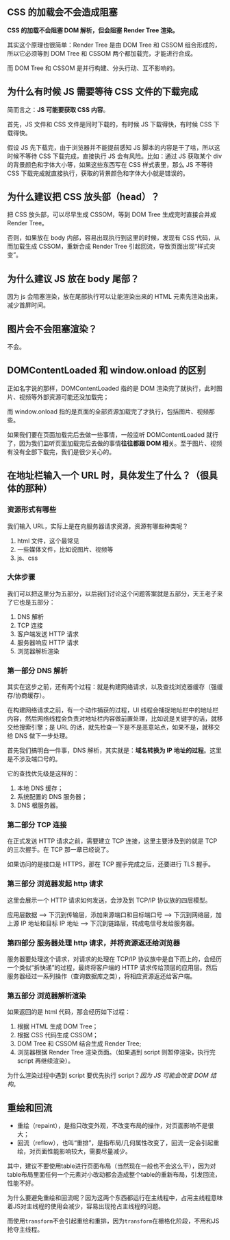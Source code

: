 ## CSS 的加载会不会造成阻塞

**CSS 的加载不会阻塞 DOM 解析，但会阻塞 Render Tree 渲染。**

其实这个原理也很简单：Render Tree 是由 DOM Tree 和 CSSOM 组合形成的，所以它必须等到 DOM Tree 和 CSSOM 两个都加载完，才能进行合成。

而 DOM Tree 和 CSSOM 是并行构建、分头行动、互不影响的。

## 为什么有时候 JS 需要等待 CSS 文件的下载完成

简而言之：**JS 可能要获取 CSS 内容**。

首先，JS 文件和 CSS 文件是同时下载的，有时候 JS 下载得快，有时候 CSS 下载得快。

假设 JS 先下载完，由于浏览器并不能提前感知 JS 脚本的内容是干了啥，所以这时候不等待 CSS 下载完成，直接执行 JS 会有风险。比如：通过 JS 获取某个 div 的背景颜色和字体大小等，如果这些东西写在 CSS 样式表里，那么 JS 不等待 CSS 下载完成就直接执行，获取的背景颜色和字体大小就是错误的。

## 为什么建议把 CSS 放头部（head）？

把 CSS 放头部，可以尽早生成 CSSOM，等到 DOM Tree 生成完时直接合并成 Render Tree。

否则，如果放在 body 内部，容易出现执行到这里的时候，发现有 CSS 代码，从而加载生成 CSSOM，重新合成 Render Tree 引起回流，导致页面出现“样式突变”。

## 为什么建议 JS 放在 body 尾部？

因为 js 会阻塞渲染，放在尾部执行可以让能渲染出来的 HTML 元素先渲染出来，减少首屏时间。

## 图片会不会阻塞渲染？

不会。

## DOMContentLoaded 和 window.onload 的区别

正如名字说的那样，DOMContentLoaded 指的是 DOM 渲染完了就执行，此时图片、视频等外部资源可能还没加载完；

而 window.onload 指的是页面的全部资源加载完了才执行，包括图片、视频那些。

如果我们要在页面加载完后去做一些事情，一般监听 DOMContentLoaded 就行了，因为我们监听页面加载完后去做的事情**往往都跟 DOM 相**关。至于图片、视频有没有全部下载完，我们是很少关心的。

## 在地址栏输入一个 URL 时，具体发生了什么？（很具体的那种）

### 资源形式有哪些

我们输入 URL，实际上是在向服务器请求资源，资源有哪些种类呢？

1. html 文件，这个最常见
2. 一些媒体文件，比如说图片、视频等
3. js、css

### 大体步骤

我们可以把这里分为五部分，以后我们讨论这个问题答案就是五部分，天王老子来了它也是五部分：

1. DNS 解析
2. TCP 连接
3. 客户端发送 HTTP 请求
4. 服务器响应 HTTP 请求
5. 浏览器解析渲染

### 第一部分 DNS 解析

其实在这步之前，还有两个过程：就是构建网络请求，以及查找浏览器缓存（强缓存/协商缓存）。

在构建网络请求之前，有一个动作捕获的过程，UI 线程会捕捉地址栏中的地址栏内容，然后网络线程会负责对地址栏内容做前置处理，比如说是关键字的话，就移交给搜索引擎；是 URL 的话，就先检查一下是不是恶意站点，如果不是，就移交给 DNS 做下一步处理。

首先我们搞明白一件事，DNS 解析，其实就是：**域名转换为 IP 地址的过程**。这里是不涉及端口号的。

它的查找优先级是这样的：

1. 本地 DNS 缓存；
2. 系统配置的 DNS 服务器；
3. DNS 根服务器。

### 第二部分 TCP 连接

在正式发送 HTTP 请求之前，需要建立 TCP 连接，这里主要涉及到的就是 TCP 的三次握手。在 TCP 那一章已经说了。

如果访问的是接口是 HTTPS，那在 TCP 握手完成之后，还要进行 TLS 握手。

### 第三部分 浏览器发起 http 请求

这里会展示一个 HTTP 请求如何发送，会涉及到 TCP/IP 协议族的四层模型。

应用层数据 --> 下沉到传输层，添加来源端口和目标端口号 --> 下沉到网络层，加上源 IP 地址和目标 IP 地址 --> 下沉到链路层，转成电信号发给服务器。

### 第四部分 服务器处理 http 请求，并将资源返还给浏览器

服务器要处理这个请求，对请求的处理在 TCP/IP 协议族中是自下而上的，会经历一个类似“拆快递”的过程，最终将客户端的 HTTP 请求传给顶层的应用层。然后服务器经过一系列操作（查询数据库之类），将相应资源返还给客户端。

### 第五部分 浏览器解析渲染

如果返回的是 html 代码，那会经历如下过程：

1. 根据 HTML 生成 DOM Tree；
2. 根据 CSS 代码生成 CSSOM；
3. DOM Tree 和 CSSOM 结合生成 Render Tree;
4. 浏览器根据 Render Tree 渲染页面。（如果遇到 script 则暂停渲染，执行完 script 再继续渲染）。

为什么渲染过程中遇到 script 要优先执行 script？_因为 JS 可能会改变 DOM 结构_。

## 重绘和回流

- 重绘（repaint），是指只改变外观，不改变布局的操作，对页面影响不是很大；
- 回流（reflow），也叫“重排”，是指布局/几何属性改变了，回流一定会引起重绘，对页面性能影响较大，需要尽量减少。

其中，建议不要使用table进行页面布局（当然现在一般也不会这么干），因为对table布局里面任何一个元素对小改动都会造成整个table的重新布局，引发回流，性能不好。

为什么要避免重绘和回流呢？因为这两个东西都运行在主线程中，占用主线程意味着JS对主线程的使用会减少，容易出现抢占主线程的问题。

而使用`transform`不会引起重绘和重排，因为`transform`在栅格化阶段，不用和JS抢夺主线程。
